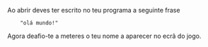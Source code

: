 Ao abrir deves ter escrito no teu programa a seguinte frase 

        "olá mundo!"

Agora deafio-te a meteres o teu nome a aparecer no ecrã do jogo.
